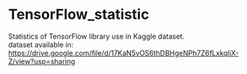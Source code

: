 # TensorFlow_statistic
Statistics of TensorFlow library use in Kaggle dataset. <br>
dataset available in: https://drive.google.com/file/d/17KaN5vOS6thDBHgeNPh7Z6fLxkqliX-Z/view?usp=sharing
